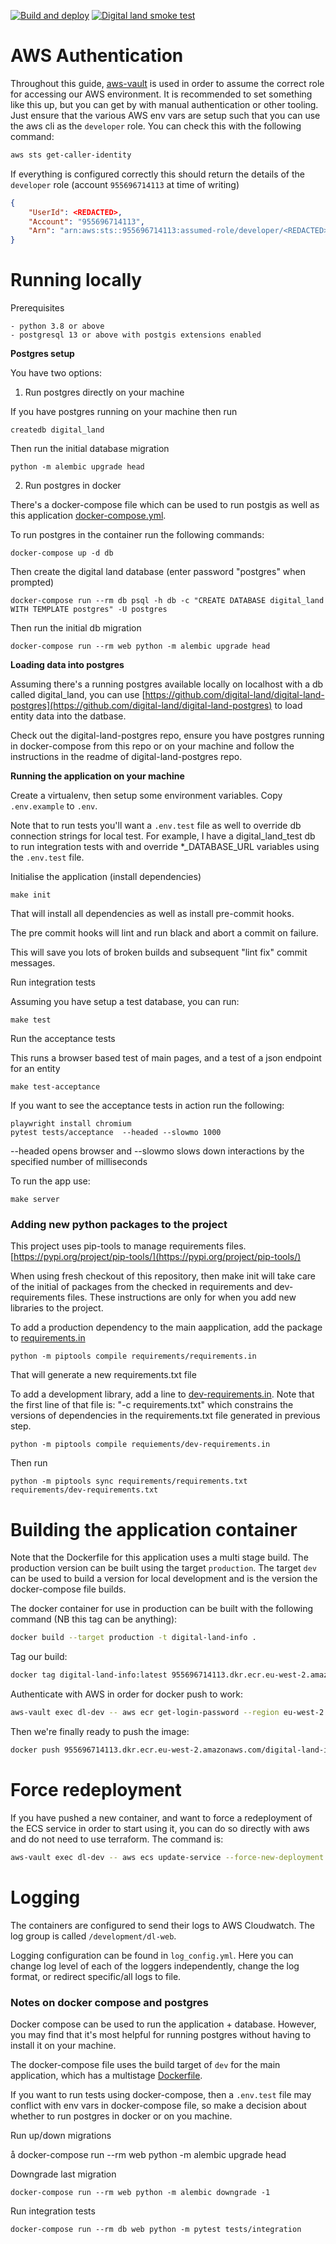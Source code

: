 [![Build and deploy](https://github.com/digital-land/digital-land.info/actions/workflows/continuous-integration.yml/badge.svg)](https://github.com/digital-land/digital-land.info/actions/)
[![Digital land smoke test](https://github.com/digital-land/smoke-test/actions/workflows/smoke-test.yml/badge.svg)](https://github.com/digital-land/smoke-test/actions/)


# AWS Authentication

Throughout this guide, [aws-vault](https://github.com/99designs/aws-vault) is used in order to assume the correct role for accessing our AWS environment. It is recommended to set something like this up, but you can get by with manual authentication or other tooling. Just ensure that the various AWS env vars are setup such that you can use the aws cli as the `developer` role. You can check this with the following command:

```bash
aws sts get-caller-identity
```

If everything is configured correctly this should return the details of the `developer` role (account `955696714113` at time of writing)

```json
{
    "UserId": <REDACTED>,
    "Account": "955696714113",
    "Arn": "arn:aws:sts::955696714113:assumed-role/developer/<REDACTED>"
}
```

# Running locally

Prerequisites

    - python 3.8 or above
    - postgresql 13 or above with postgis extensions enabled

**Postgres setup**

You have two options:

1. Run postgres directly on your machine

If you have postgres running on your machine then run

    createdb digital_land

Then run the initial database migration

    python -m alembic upgrade head

2. Run postgres in docker

There's a docker-compose file which can be used to run postgis as well as this application [docker-compose.yml](docker-compose.yml).

To run postgres in the container run the following commands:

    docker-compose up -d db

Then create the digital land database (enter password "postgres" when prompted)

    docker-compose run --rm db psql -h db -c "CREATE DATABASE digital_land WITH TEMPLATE postgres" -U postgres

Then run the initial db migration

    docker-compose run --rm web python -m alembic upgrade head

**Loading data into postgres**

Assuming there's a running postgres available locally on localhost with a db called digital_land, you can use [https://github.com/digital-land/digital-land-postgres](https://github.com/digital-land/digital-land-postgres)
to load entity data into the datbase.

Check out the digital-land-postgres repo, ensure you have postgres running in docker-compose from this repo or on your machine and
follow the instructions in the readme of digital-land-postgres repo.


**Running the application on your machine**

Create a virtualenv, then setup some environment variables. Copy `.env.example` to `.env`.

Note that to run tests you'll want a `.env.test` file as well to override db connection strings for local test. For
example, I have a digital_land_test db to run integration tests with and override *_DATABASE_URL variables using the
`.env.test` file.

Initialise the application (install dependencies)

```
make init
```

That will install all dependencies as well as install pre-commit hooks.

The pre commit hooks will  lint and run black and abort a commit on failure.

This will save you lots of broken builds and subsequent "lint fix" commit messages.


Run integration tests

Assuming you have setup a test database, you can run:

```
make test
```

Run the acceptance tests

This runs a browser based test of main pages, and a test of a json endpoint for an entity

```
make test-acceptance
```

If you want to see the acceptance tests in action run the following:

```
playwright install chromium
pytest tests/acceptance  --headed --slowmo 1000
```

--headed opens browser and --slowmo slows down interactions by the specified number of milliseconds

To run the app use:

```
make server
```

### Adding new python packages to the project

This project uses pip-tools to manage requirements files. [https://pypi.org/project/pip-tools/](https://pypi.org/project/pip-tools/)

When using fresh checkout of this repository, then make init will take care of the initial of packages from the checked
in requirements and dev-requirements files. These instructions are only for when you add new libraries to the project.

To add a production dependency to the main aapplication, add the package to [requirements.in](requirements.in)

    python -m piptools compile requirements/requirements.in

That will generate a new requirements.txt file

To add a development library, add a line to [dev-requirements.in](dev-requirements.in). Note that the first line of that file is:
"-c requirements.txt" which constrains the versions of dependencies in the requirements.txt file generated in previous step.

    python -m piptools compile requiements/dev-requirements.in

Then run

    python -m piptools sync requirements/requirements.txt requirements/dev-requirements.txt


# Building the application container

Note that the Dockerfile for this application uses a multi stage build. The production version can be built using the
target `production`. The target `dev` can be used to build a version for local development and is the version the
docker-compose file builds.

The docker container for use in production can be built with the following command (NB this tag can be anything):

```bash
docker build --target production -t digital-land-info .
```

Tag our build:

```bash
docker tag digital-land-info:latest 955696714113.dkr.ecr.eu-west-2.amazonaws.com/digital-land-info:latest
```

Authenticate with AWS in order for docker push to work:

```bash
aws-vault exec dl-dev -- aws ecr get-login-password --region eu-west-2 | docker login --username AWS --password-stdin 955696714113.dkr.ecr.eu-west-2.amazonaws.com
```

Then we're finally ready to push the image:

```bash
docker push 955696714113.dkr.ecr.eu-west-2.amazonaws.com/digital-land-info
```

# Force redeployment

If you have pushed a new container, and want to force a redeployment of the ECS service in order to start using it, you can do so directly with aws and do not need to use terraform. The command is:

```bash
aws-vault exec dl-dev -- aws ecs update-service --force-new-deployment --service development-web-service --cluster development-web-cluster
```

# Logging

The containers are configured to send their logs to AWS Cloudwatch. The log group is called `/development/dl-web`.

Logging configuration can be found in `log_config.yml`. Here you can change log level of each of the loggers independently, change the log format, or redirect specific/all logs to file.


### Notes on docker compose and postgres

Docker compose can be used to run the application + database. However, you may find that it's most helpful for running
postgres without having to install it on your machine.

The docker-compose file uses the build target of `dev` for the main application, which has a multistage [Dockerfile](Dockerfile).

If you want to run tests using docker-compose, then a `.env.test` file may conflict with env vars in docker-compose file,
so make a decision about whether to run postgres in docker or on you machine.

Run up/down migrations

å    docker-compose run --rm web python -m alembic upgrade head

Downgrade last migration

    docker-compose run --rm web python -m alembic downgrade -1

Run integration tests

    docker-compose run --rm db web python -m pytest tests/integration
